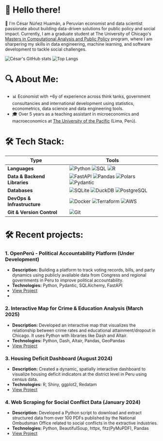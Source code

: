 # 💫 Hello there!
🌟 I'm César Núñez Huamán, a Peruvian economist and data scientist passionate about building data-driven solutions for public policy and social impact. Currently, I am a graduate student at The University of Chicago's [Masters in Computational Analysis and Public Policy](https://capp.uchicago.edu/) program, where I am sharpering my skills in data engineering, machine learning, and software development to tackle social challenges.<br>

![César's GitHub stats](https://github-readme-stats-mu-six-41.vercel.app/api?username=cesarnunezh&rank_icon=github&theme=transparent&hide_border=true&cache_seconds=21600)
![Top Langs](https://github-readme-stats-mu-six-41.vercel.app/api/top-langs/?username=cesarnunezh&compact=true&theme=transparent&hide_border=true&layout=compact&exclude_repo=CNH_rep,github-readme-stats&size_weight=0.5&count_weight=0.5&cache_seconds=21600)

# 🔍 About Me:
- 📊 Economist with +6y of experience across think tanks, government consultancies and international development using statistics, econometrics, data science and data engineering tools.
- 🎓 Over 5 years as a teaching assistant in microeconomics and macroeconomics at [The University of the Pacific](https://www.up.edu.pe/) (Lima, Perú).

# 🛠️ Tech Stack:

| Type                    | Tools |
|-------------------------|-------|
| **Languages**           | ![Python](https://img.shields.io/badge/Python-3776AB?style=for-the-badge&logo=python&logoColor=white) ![SQL](https://img.shields.io/badge/SQL-4479A1?style=for-the-badge&logo=mysql&logoColor=white) ![R](https://img.shields.io/badge/R-276DC3?style=for-the-badge&logo=r&logoColor=white) |
| **Data & Backend Libraries**   | ![FastAPI](https://img.shields.io/badge/FastAPI-005571?style=for-the-badge&logo=fastapi&logoColor=white) ![Pandas](https://img.shields.io/badge/Pandas-150458?style=for-the-badge&logo=pandas&logoColor=white) ![Polars](https://img.shields.io/badge/Polars-2D3F72?style=for-the-badge&logo=data&logoColor=white) ![Pydantic](https://img.shields.io/badge/Pydantic-09857A?style=for-the-badge&logo=python&logoColor=white) |
| **Databases**           | ![SQLite](https://img.shields.io/badge/SQLite-003B57?style=for-the-badge&logo=sqlite&logoColor=white) ![DuckDB](https://img.shields.io/badge/DuckDB-FFCC00?style=for-the-badge&logo=duckduckgo&logoColor=black) ![PostgreSQL](https://img.shields.io/badge/PostgreSQL-316192?style=for-the-badge&logo=postgresql&logoColor=white) |
| **DevOps & Infrastructure** | ![Docker](https://img.shields.io/badge/Docker-2496ED?style=for-the-badge&logo=docker&logoColor=white) ![Terraform](https://img.shields.io/badge/Terraform-844FBA?style=for-the-badge&logo=terraform&logoColor=white) ![AWS](https://img.shields.io/badge/AWS-FF9900?style=for-the-badge&logo=amazonaws&logoColor=white) |
| **Git & Version Control** | ![Git](https://img.shields.io/badge/Git-F05032?style=for-the-badge&logo=git&logoColor=white) |


# 🛠 Recent projects:
### 1. **OpenPerú - Political Accountability Platform (Under Development)**
- **Description:** Building a platform to track voting records, bills, and party dynamics using publicly available data from Congress and regional governments in Peru to improve political accountability.
- **Technologies:** Python, Pydantic, SQLAlchemy, FastAPI
- [View Project](https://github.com/cesarnunezh/OpenPeru)
- 
### 2. **Interactive Map for Crime & Education Analysis (March 2025)**
- **Description:** Developed an interactive map that visualizes the relationship between crime rates and educational attainment/dropout in Chicago. It uses Python with libraries like Dash and Altair.
- **Technologies:** Python, Dash, Altair, Pandas, GeoPandas
- [View Project](https://github.com/cesarnunezh/Crime-Education-Chicago)

### 3. **Housing Deficit Dashboard (August 2024)**
- **Description:** Created a dynamic, spatially interactive dashboard to visualize housing deficit indicators at the district level in Peru using census data.
- **Technologies:** R, Shiny, ggplot2, Redatam
- [View Project](https://github.com/cesarnunezh/HousingDeficitPeru)

### 4. **Web Scraping for Social Conflict Data (January 2024)**
- **Description:** Developed a Python script to download and extract structured data from over 100 PDFs published by the National Ombudsman Office related to social conflicts in the extractive industries.
- **Technologies:** Python, BeautifulSoup, httpx, fitz(PyMuPDF), Pandas
- [View Project](https://github.com/cesarnunezh/social-conflicts-peru/)

